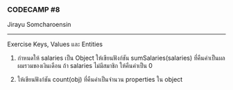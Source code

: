 ### CODECAMP #8
Jirayu Somcharoensin    
___
Exercise Keys, Values และ Entities

1. กำหนดให้ salaries เป็น Object ให้เขียนฟังก์ชัน sumSalaries(salaries) ที่คืนค่าเป็นผลผมรวมของเงินเดือน 
ถ้า salaries ไม่มีสมาชิก ให้คืนค่าเป็น 0

2. ให้เขียนฟังก์ชัน count(obj) ที่คืนค่าเป็นจำนวน properties ใน object